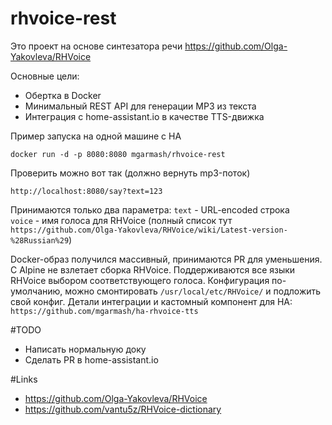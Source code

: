 # rhvoice-rest

Это проект на основе синтезатора речи https://github.com/Olga-Yakovleva/RHVoice

Основные цели:
- Обертка в Docker
- Минимальный REST API для генерации MP3 из текста
- Интеграция с home-assistant.io в качестве TTS-движка  

Пример запуска на одной машине с HA

`docker run -d -p 8080:8080 mgarmash/rhvoice-rest`

Проверить можно вот так (должно вернуть mp3-поток)

`http://localhost:8080/say?text=123`

Принимаются только два параметра: 
`text` - URL-encoded строка  
`voice` - имя голоса для RHVoice (полный список тут `https://github.com/Olga-Yakovleva/RHVoice/wiki/Latest-version-%28Russian%29`)

Docker-образ получился массивный, принимаются PR для уменьшения. C Alpine не взлетает сборка RHVoice.
Поддерживаются все языки RHVoice выбором соответствующего голоса.
Конфигурация по-умолчанию, можно смонтировать `/usr/local/etc/RHVoice/` и подложить свой конфиг.
Детали интеграции и кастомный компонент для HA: `https://github.com/mgarmash/ha-rhvoice-tts`

#TODO
 - Написать нормальную доку
 - Сделать PR в home-assistant.io
 
#Links
 - https://github.com/Olga-Yakovleva/RHVoice
 - https://github.com/vantu5z/RHVoice-dictionary
